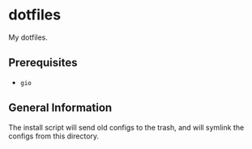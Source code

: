 # dotfiles

My dotfiles.

## Prerequisites

- `gio`

## General Information

The install script will send old configs to the trash, and will symlink the configs from this directory.
